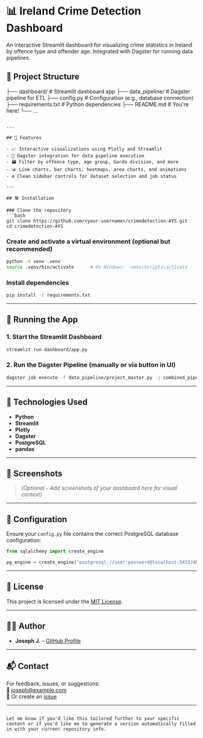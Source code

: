
# 📊 Ireland Crime Detection Dashboard

An interactive Streamlit dashboard for visualizing crime statistics in Ireland by offence type and offender age. Integrated with Dagster for running data pipelines.

## 📁 Project Structure


├── dashboard/              # Streamlit dashboard app
├── data_pipeline/          # Dagster pipeline for ETL
├── config.py               # Configuration (e.g., database connection)
├── requirements.txt        # Python dependencies
├── README.md               # You're here!
└── ...
```

---

## 🚀 Features

- 📈 Interactive visualizations using Plotly and Streamlit
- 🧠 Dagster integration for data pipeline execution
- 🗃️ Filter by offence type, age group, Garda division, and more
- 📊 Line charts, bar charts, heatmaps, area charts, and animations
- ⚙️ Clean sidebar controls for dataset selection and job status

---

## 🛠️ Installation

### Clone the repository
```bash
git clone https://github.com/<your-username>/crimedetection-AYS.git
cd crimedetection-AYS
```

### Create and activate a virtual environment (optional but recommended)
```bash
python -m venv .venv
source .venv/bin/activate      # On Windows: .venv\Scripts\activate
```

### Install dependencies
```bash
pip install -r requirements.txt
```

---

## 🧪 Running the App

### 1. Start the Streamlit Dashboard
```bash
streamlit run dashboard/app.py
```

### 2. Run the Dagster Pipeline (manually or via button in UI)
```bash
dagster job execute -f data_pipeline/project_master.py -j combined_pipeline_job
```

---

## 🧩 Technologies Used

- **Python**
- **Streamlit**
- **Plotly**
- **Dagster**
- **PostgreSQL**
- **pandas**

---

## 📸 Screenshots

> _(Optional - Add screenshots of your dashboard here for visual context)_

---

## 🧰 Configuration

Ensure your `config.py` file contains the correct PostgreSQL database configuration:

```python
from sqlalchemy import create_engine

pg_engine = create_engine("postgresql://user:password@localhost:5432/dbname")
```

---

## 📝 License

This project is licensed under the [MIT License](LICENSE).

---

## 🙋‍♂️ Author

- **Joseph J.** – [GitHub Profile](https://github.com/JosephJ7)

---

## 📬 Contact

For feedback, issues, or suggestions:  
📧 joseph@example.com  
📁 Or create an [issue](https://github.com/JosephJ7/crimedetection-AYS/issues)

---

```

Let me know if you'd like this tailored further to your specific content or if you'd like me to generate a version automatically filled in with your current repository info.